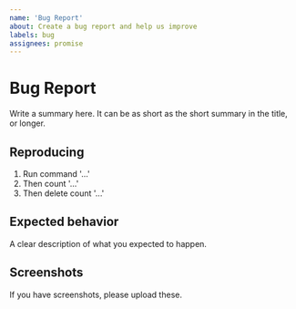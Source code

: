 ```yaml
---
name: 'Bug Report'
about: Create a bug report and help us improve
labels: bug
assignees: promise
---
```


# Bug Report

Write a summary here. It can be as short as the short summary in the title, or longer.

## Reproducing

1. Run command '...'
2. Then count '...'
3. Then delete count '...'

## Expected behavior

A clear description of what you expected to happen.

## Screenshots

If you have screenshots, please upload these.